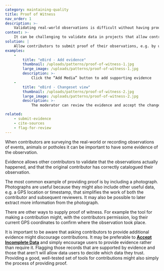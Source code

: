 ```yaml
---
category: maintaining-quality
title: Proof of Witness
nav_order: 1
description: >-
    Validating real-world observations is difficult without having proof
context: >-
    It can be challenging to validate data in projects that allow contributors to record events or catalogue information about the real world.
solution: |
    Allow contributors to submit proof of their observations, e.g. by uploading a photograph.
examples:
    -
        title: "eBird - Add evidence"
        thumbnail: /uploads/patterns/proof-of-witness-1.jpg
        large_image: /uploads/patterns/proof-of-witness-1.jpg
        description: >-
            Click the “Add Media” button to add supporting evidence
    -
        title: "eBird - Changeset view"
        thumbnail: /uploads/patterns/proof-of-witness-2.jpg
        large_image: /uploads/patterns/proof-of-witness-2.jpg
        description: >-
            The moderator can review the evidence and accept the changeset

related:
    - submit-evidence
    - cite-sources
    - flag-for-review
---
```


When contributors are surveying the real-world or recording observations of events, animals or potholes it can be important to have some evidence of the observation.

Evidence allows other contributors to validate that the observations actually happened, and that the original contributor has correctly catalogued their observation.

The most common example of providing proof is by including a photograph. Photographs are useful because they might also include other useful data, e.g. a GPS location or timestamp, that simplifies the work of both the contributor and subsequent reviewers. It may also be possible to later extract more information from the photograph.

There are other ways to supply proof of witness. For example the tool for making a contribution might, with the contributors permission, log their current GPS coordinates to confirm where the observation took place.

It is important to be aware that asking contributors to provide additional evidence might discourage contributions. It may be preferable to **[Accept Incomplete Data](/patterns/data-model/accept-incomplete-records)** and simply encourage users to provide evidence rather than require it. Flagging those records that are supported by evidence and those that aren’t will allow data users to decide which data they trust. Providing a good, well-tested set of tools for contributions might also simply the process of providing proof.

